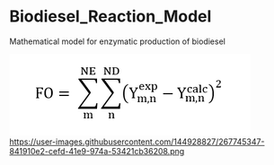 # Biodiesel_Reaction_Model
Mathematical model for enzymatic production of biodiesel

[![Alt text](/images/bio%20(1).png)
](https://user-images.githubusercontent.com/144928827/267745347-841910e2-cefd-41e9-974a-53421cb36208.png)https://user-images.githubusercontent.com/144928827/267745347-841910e2-cefd-41e9-974a-53421cb36208.png
